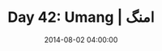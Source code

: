---
permalink: /jekyll/update/2014/08/02/day42
redirect_to: http://arounddh.elotroalex.com/jekyll/update/2014/08/02/day42
layout: base_redirect
title:  "Day 42: Umang | امنگ"
date:   2014-08-02 04:00:00
categories: jekyll update
---